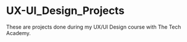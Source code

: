 # UX-UI_Design_Projects
These are projects done during my UX/UI Design course with The Tech Academy.

